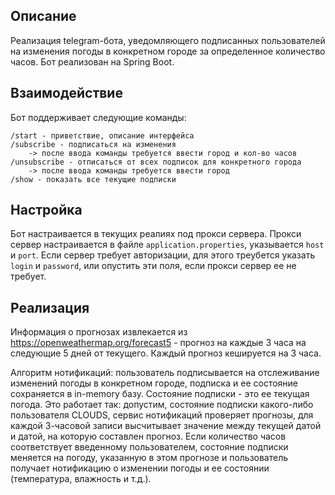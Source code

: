 ## Описание
Реализация telegram-бота, уведомляющего подписанных пользователей на изменения 
погоды в конкретном городе за определенное количество часов. Бот реализован 
на Spring Boot.

## Взаимодействие
Бот поддерживает следующие команды: 
    
    /start - приветствие, описание интерфейса
    /subscribe - подписаться на изменения
        -> после ввода команды требуется ввести город и кол-во часов
    /unsubscribe - отписаться от всех подписок для конкретного города
        -> после ввода команды требуется ввести город
    /show - показать все текущие подписки
    
## Настройка
Бот настраивается в текущих реалиях под прокси сервера. Прокси сервер 
настраивается в файле ```application.properties```, указывается 
```host``` и ```port```. Если сервер требует авторизации, для 
этого треубется указать ```login``` и ```password```, или опустить 
эти поля, если прокси сервер ее не требует.

## Реализация
Информация о прогнозах извлекается из https://openweathermap.org/forecast5 - 
прогноз на каждые 3 часа на следующие 5 дней от текущего. Каждый прогноз 
кешируется на 3 часа.

Алгоритм нотификаций: пользователь подписывается на отслеживание изменений 
погоды в конкретном городе, подписка и ее состояние сохраняется в in-memory 
базу. Состояние подписки - 
это ее текущая погода. Это работает так: допустим, состояние подписки 
какого-либо пользователя CLOUDS, сервис нотификаций проверяет прогнозы, 
для каждой 3-часовой записи высчитывает значение между текущей датой и 
датой, на которую составлен прогноз. Если количество часов соответствует 
введенному пользователем, состояние подписки меняется на погоду, 
указанную в этом прогнозе и пользователь получает нотификацию о 
изменении погоды и ее состоянии (температура, влажность и т.д.).